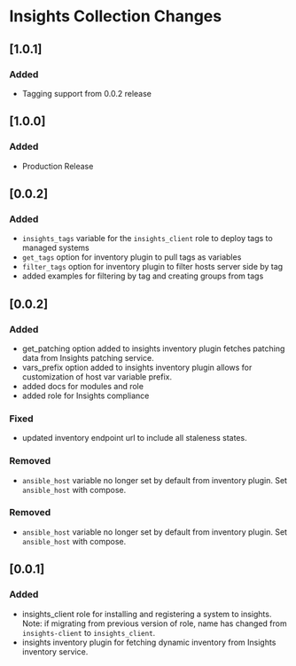 # Insights Collection Changes

## [1.0.1]
### Added
  - Tagging support from 0.0.2 release

## [1.0.0]
### Added
 - Production Release

## [0.0.2]
### Added
  - `insights_tags` variable for the `insights_client` role to deploy tags to managed systems
  - `get_tags` option for inventory plugin to pull tags as variables
  - `filter_tags` option for inventory plugin to filter hosts server side by tag
  - added examples for filtering by tag and creating groups from tags

## [0.0.2]
### Added
 - get_patching option added to insights inventory plugin fetches patching data from Insights patching service.
 - vars_prefix option added to insights inventory plugin allows for customization of host var variable prefix.
 - added docs for modules and role
 - added role for Insights compliance

### Fixed
 - updated inventory endpoint url to include all staleness states.

### Removed
  - `ansible_host` variable no longer set by default from inventory plugin. Set `ansible_host` with compose.

### Removed
  - `ansible_host` variable no longer set by default from inventory plugin. Set `ansible_host` with compose.

## [0.0.1]
### Added
 - insights_client role for installing and registering a system to insights. Note: if migrating from previous version of role, name has changed from `insights-client` to `insights_client`.
 - insights inventory plugin for fetching dynamic inventory from Insights inventory service.
